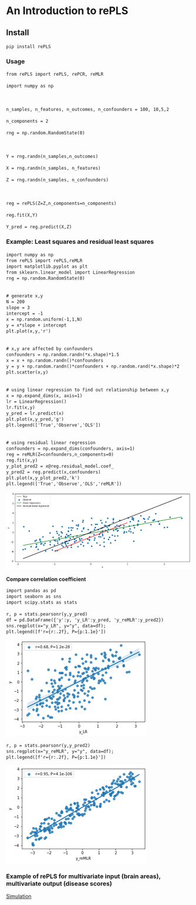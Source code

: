 # An Introduction to rePLS



## Install 
```
pip install rePLS
```


### Usage 

<!-- The new ggseg-package version has introduced a new way of plotting the brain atlases, through a custom geom_brain (variant of geom_sf). This has introduced a lot of new functionality into the package, in addition to some new custom methods and objects. -->


```
from rePLS import rePLS, rePCR, reMLR

import numpy as np



n_samples, n_features, n_outcomes, n_confounders = 100, 10,5,2

n_components = 2

rng = np.random.RandomState(0)



Y = rng.randn(n_samples,n_outcomes)

X = rng.randn(n_samples, n_features)

Z = rng.randn(n_samples, n_confounders)



reg = rePLS(Z=Z,n_components=n_components)

reg.fit(X,Y)

Y_pred = reg.predict(X,Z)
```

### Example: Least squares and residual least squares 

```
import numpy as np
from rePLS import rePLS,reMLR
import matplotlib.pyplot as plt
from sklearn.linear_model import LinearRegression
rng = np.random.RandomState(0)


# generate x,y
N = 200
slope = 3
intercept = -1
x = np.random.uniform(-1,1,N)
y = x*slope + intercept
plt.plot(x,y,'r')


# x,y are affected by confounders
confounders = np.random.randn(*x.shape)*1.5
x = x + np.random.randn()*confounders
y = y + np.random.randn()*confounders + np.random.rand(*x.shape)*2
plt.scatter(x,y)


# using linear regression to find out relationship between x,y
x = np.expand_dims(x, axis=1)
lr = LinearRegression()
lr.fit(x,y)
y_pred = lr.predict(x)
plt.plot(x,y_pred,'g')
plt.legend(['True','Observe','OLS'])


# using residual linear regression
confounders = np.expand_dims(confounders, axis=1)
reg = reMLR(Z=confounders,n_components=0)
reg.fit(x,y)
y_plot_pred2 = x@reg.residual_model.coef_
y_pred2 = reg.predict(x,confounders) 
plt.plot(x,y_plot_pred2,'k')
plt.legend(['True','Observe','OLS','reMLR'])
```

![](images/xy.png)

**Compare correlation coefficient**

```
import pandas as pd
import seaborn as sns
import scipy.stats as stats

r, p = stats.pearsonr(y,y_pred)
df = pd.DataFrame({'y':y, 'y_LR':y_pred, 'y_reMLR':y_pred2})
sns.regplot(x="y_LR", y="y", data=df);
plt.legend([f'r={r:.2f}, P={p:1.1e}'])
```

![](images/LR.png)

```
r, p = stats.pearsonr(y,y_pred2)
sns.regplot(x="y_reMLR", y="y", data=df);
plt.legend([f'r={r:.2f}, P={p:1.1e}'])
```

![](images/reLR.png)

### Example of rePLS for multivariate input (brain areas), multivariate output (disease scores)
[Simulation](https://share.streamlit.io/thanhvd18/re-pls-visualization/main/main.py)
